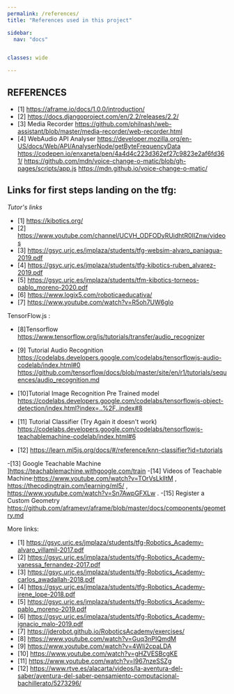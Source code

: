 ```yaml
---
permalink: /references/
title: "References used in this project"

sidebar:
  nav: "docs"


classes: wide

---
```



## REFERENCES

  - [1] https://aframe.io/docs/1.0.0/introduction/ 
  - [2] https://docs.djangoproject.com/en/2.2/releases/2.2/
  - [3] Media Recorder https://github.com/philnash/web-assistant/blob/master/media-recorder/web-recorder.html
  - [4] WebAudio API Analyser https://developer.mozilla.org/en-US/docs/Web/API/AnalyserNode/getByteFrequencyData
      https://codepen.io/enxaneta/pen/4a4d4c223d362ef27c9823e2af6fd361/ 
      https://github.com/mdn/voice-change-o-matic/blob/gh-pages/scripts/app.js
      https://mdn.github.io/voice-change-o-matic/


## Links for first steps landing on the tfg:
*Tutor's links*
  - [1] https://kibotics.org/
  - [2] https://www.youtube.com/channel/UCVH_ODFODyRUidhtR0IIZnw/videos
  - [3] https://gsyc.urjc.es/jmplaza/students/tfg-websim-alvaro_paniagua-2019.pdf
  - [4] https://gsyc.urjc.es/jmplaza/students/tfg-kibotics-ruben_alvarez-2019.pdf
  - [5] https://gsyc.urjc.es/jmplaza/students/tfm-kibotics-torneos-pablo_moreno-2020.pdf
  - [6] https://www.logix5.com/roboticaeducativa/
  - [7] https://www.youtube.com/watch?v=R5oh7UW6gIo
  
  TensorFlow.js :
  - [8]Tensorflow https://www.tensorflow.org/js/tutorials/transfer/audio_recognizer
  - [9] Tutorial Audio Recognition https://codelabs.developers.google.com/codelabs/tensorflowjs-audio-codelab/index.html#0
https://github.com/tensorflow/docs/blob/master/site/en/r1/tutorials/sequences/audio_recognition.md  

  - [10]Tutorial Image Recognition Pre Trained model  https://codelabs.developers.google.com/codelabs/tensorflowjs-object-detection/index.html?index=..%2F..index#8
  - [11] Tutorial Classifier  (Try Again it doesn't work) https://codelabs.developers.google.com/codelabs/tensorflowjs-teachablemachine-codelab/index.html#6
  - [12] https://learn.ml5js.org/docs/#/reference/knn-classifier?id=tutorials
  
  -[13] Google Teachable Machine ]https://teachablemachine.withgoogle.com/train
  -[14] Videos of Teachable Machine:https://www.youtube.com/watch?v=TOrVsLklltM , https://thecodingtrain.com/learning/ml5/ , https://www.youtube.com/watch?v=Sn7AwpGFXLw .
  -[15] Register a Custom Geometry https://github.com/aframevr/aframe/blob/master/docs/components/geometry.md
  
  More links:
  - [1] https://gsyc.urjc.es/jmplaza/students/tfg-Robotics_Academy-alvaro_villamil-2017.pdf
  - [2] https://gsyc.urjc.es/jmplaza/students/tfg-Robotics_Academy-vanessa_fernandez-2017.pdf
  - [3] https://gsyc.urjc.es/jmplaza/students/tfg-Robotics_Academy-carlos_awadallah-2018.pdf
  - [4]  https://gsyc.urjc.es/jmplaza/students/tfg-Robotics_Academy-irene_lope-2018.pdf
  - [5] https://gsyc.urjc.es/jmplaza/students/tfg-Robotics_Academy-pablo_moreno-2019.pdf
  - [6] https://gsyc.urjc.es/jmplaza/students/tfg-Robotics_Academy-ignacio_malo-2019.pdf
  - [7] https://jderobot.github.io/RoboticsAcademy/exercises/
  - [8] https://www.youtube.com/watch?v=Guq3nPIQmdM
  - [9] https://www.youtube.com/watch?v=4WIi2cpaLDA
  - [10] https://www.youtube.com/watch?v=gHZVESBcgKE
  - [11] https://www.youtube.com/watch?v=I967nzeSSZg
  - [12] https://www.rtve.es/alacarta/videos/la-aventura-del-saber/aventura-del-saber-pensamiento-computacional-bachillerato/5273296/
